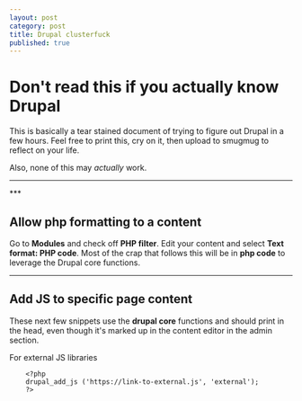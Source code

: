 ```yaml
---
layout: post
category: post
title: Drupal clusterfuck
published: true
---
```


# Don't read this if you actually know Drupal #

This is basically a tear stained document of trying to figure out Drupal in a few hours. Feel free to print this, cry on it, then upload to smugmug to reflect on your life.

Also, none of this may *actually* work.

<hr class="rule">
***

## Allow php formatting to a content ##

Go to **Modules** and check off **PHP filter**. Edit your content and select **Text format: PHP code**. Most of the crap that follows this will be in **php code** to leverage the Drupal core functions. 

***

## Add JS to specific page content

These next few snippets use the **drupal core** functions and should print in the head, even though it's marked up in the content editor in the admin section.

For external JS libraries

		<?php
		drupal_add_js ('https://link-to-external.js', 'external');
		?>

